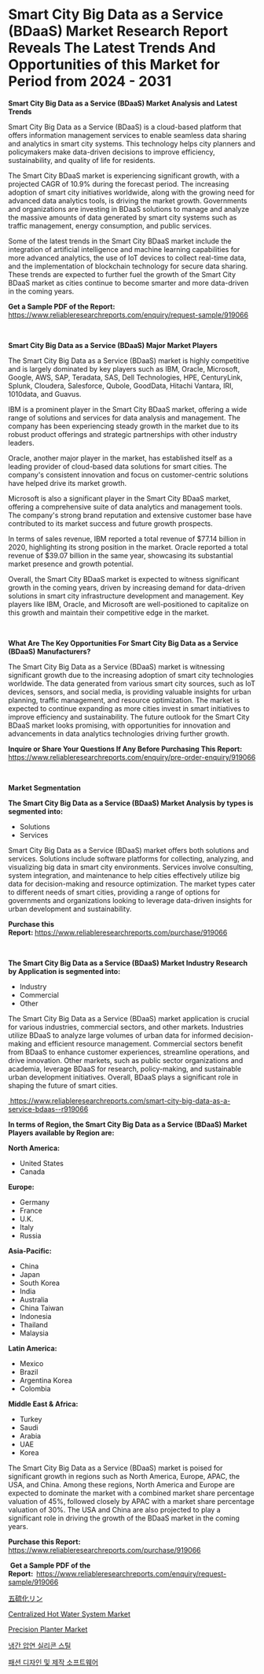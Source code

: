 <p><h1>Smart City Big Data as a Service (BDaaS) Market Research Report Reveals The Latest Trends And Opportunities of this Market for Period from 2024 - 2031</h1></p><p><strong>Smart City Big Data as a Service (BDaaS) Market Analysis and Latest Trends</strong></p>
<p><p>Smart City Big Data as a Service (BDaaS) is a cloud-based platform that offers information management services to enable seamless data sharing and analytics in smart city systems. This technology helps city planners and policymakers make data-driven decisions to improve efficiency, sustainability, and quality of life for residents.</p><p>The Smart City BDaaS market is experiencing significant growth, with a projected CAGR of 10.9% during the forecast period. The increasing adoption of smart city initiatives worldwide, along with the growing need for advanced data analytics tools, is driving the market growth. Governments and organizations are investing in BDaaS solutions to manage and analyze the massive amounts of data generated by smart city systems such as traffic management, energy consumption, and public services.</p><p>Some of the latest trends in the Smart City BDaaS market include the integration of artificial intelligence and machine learning capabilities for more advanced analytics, the use of IoT devices to collect real-time data, and the implementation of blockchain technology for secure data sharing. These trends are expected to further fuel the growth of the Smart City BDaaS market as cities continue to become smarter and more data-driven in the coming years.</p></p>
<p><strong>Get a Sample PDF of the Report:&nbsp;</strong> <a href="https://www.reliableresearchreports.com/enquiry/request-sample/919066">https://www.reliableresearchreports.com/enquiry/request-sample/919066</a></p>
<p>&nbsp;</p>
<p><strong>Smart City Big Data as a Service (BDaaS) Major Market Players</strong></p>
<p><p>The Smart City Big Data as a Service (BDaaS) market is highly competitive and is largely dominated by key players such as IBM, Oracle, Microsoft, Google, AWS, SAP, Teradata, SAS, Dell Technologies, HPE, CenturyLink, Splunk, Cloudera, Salesforce, Qubole, GoodData, Hitachi Vantara, IRI, 1010data, and Guavus.</p><p>IBM is a prominent player in the Smart City BDaaS market, offering a wide range of solutions and services for data analysis and management. The company has been experiencing steady growth in the market due to its robust product offerings and strategic partnerships with other industry leaders.</p><p>Oracle, another major player in the market, has established itself as a leading provider of cloud-based data solutions for smart cities. The company's consistent innovation and focus on customer-centric solutions have helped drive its market growth.</p><p>Microsoft is also a significant player in the Smart City BDaaS market, offering a comprehensive suite of data analytics and management tools. The company's strong brand reputation and extensive customer base have contributed to its market success and future growth prospects.</p><p>In terms of sales revenue, IBM reported a total revenue of $77.14 billion in 2020, highlighting its strong position in the market. Oracle reported a total revenue of $39.07 billion in the same year, showcasing its substantial market presence and growth potential.</p><p>Overall, the Smart City BDaaS market is expected to witness significant growth in the coming years, driven by increasing demand for data-driven solutions in smart city infrastructure development and management. Key players like IBM, Oracle, and Microsoft are well-positioned to capitalize on this growth and maintain their competitive edge in the market.</p></p>
<p>&nbsp;</p>
<p><strong>What Are The Key Opportunities For Smart City Big Data as a Service (BDaaS) Manufacturers?</strong></p>
<p><p>The Smart City Big Data as a Service (BDaaS) market is witnessing significant growth due to the increasing adoption of smart city technologies worldwide. The data generated from various smart city sources, such as IoT devices, sensors, and social media, is providing valuable insights for urban planning, traffic management, and resource optimization. The market is expected to continue expanding as more cities invest in smart initiatives to improve efficiency and sustainability. The future outlook for the Smart City BDaaS market looks promising, with opportunities for innovation and advancements in data analytics technologies driving further growth.</p></p>
<p><strong>Inquire or Share Your Questions If Any Before Purchasing This Report:</strong> <a href="https://www.reliableresearchreports.com/enquiry/pre-order-enquiry/919066">https://www.reliableresearchreports.com/enquiry/pre-order-enquiry/919066</a></p>
<p>&nbsp;</p>
<p><strong>Market Segmentation</strong></p>
<p><strong>The Smart City Big Data as a Service (BDaaS) Market Analysis by types is segmented into:</strong></p>
<p><ul><li>Solutions</li><li>Services</li></ul></p>
<p><p>Smart City Big Data as a Service (BDaaS) market offers both solutions and services. Solutions include software platforms for collecting, analyzing, and visualizing big data in smart city environments. Services involve consulting, system integration, and maintenance to help cities effectively utilize big data for decision-making and resource optimization. The market types cater to different needs of smart cities, providing a range of options for governments and organizations looking to leverage data-driven insights for urban development and sustainability.</p></p>
<p><strong>Purchase this Report:&nbsp;</strong><a href="https://www.reliableresearchreports.com/purchase/919066">https://www.reliableresearchreports.com/purchase/919066</a></p>
<p>&nbsp;</p>
<p><strong>The Smart City Big Data as a Service (BDaaS) Market Industry Research by Application is segmented into:</strong></p>
<p><ul><li>Industry</li><li>Commercial</li><li>Other</li></ul></p>
<p><p>The Smart City Big Data as a Service (BDaaS) market application is crucial for various industries, commercial sectors, and other markets. Industries utilize BDaaS to analyze large volumes of urban data for informed decision-making and efficient resource management. Commercial sectors benefit from BDaaS to enhance customer experiences, streamline operations, and drive innovation. Other markets, such as public sector organizations and academia, leverage BDaaS for research, policy-making, and sustainable urban development initiatives. Overall, BDaaS plays a significant role in shaping the future of smart cities.</p></p>
<p><a href="https://www.reliableresearchreports.com/smart-city-big-data-as-a-service-bdaas--r919066">&nbsp;https://www.reliableresearchreports.com/smart-city-big-data-as-a-service-bdaas--r919066</a></p>
<p><strong>In terms of Region, the Smart City Big Data as a Service (BDaaS) Market Players available by Region are:</strong></p>
<p>
    <p> <strong> North America: </strong>
        <ul>
            <li>United States</li>
            <li>Canada</li>
        </ul>
        </p> 
    <p> <strong> Europe: </strong>
        <ul>
            <li>Germany</li>
            <li>France</li>
            <li>U.K.</li>
            <li>Italy</li>
            <li>Russia</li>
        </ul>
        </p> 
    <p> <strong> Asia-Pacific: </strong>
        <ul>
            <li>China</li>
            <li>Japan</li>
            <li>South Korea</li>
            <li>India</li>
            <li>Australia</li>
            <li>China Taiwan</li>
            <li>Indonesia</li>
            <li>Thailand</li>
            <li>Malaysia</li>
        </ul>
        </p> 
    <p> <strong> Latin America: </strong>
        <ul>
            <li>Mexico</li>
            <li>Brazil</li>
            <li>Argentina Korea</li>
            <li>Colombia</li>
        </ul>
        </p> 
    <p> <strong> Middle East & Africa: </strong>
        <ul>
            <li>Turkey</li>
            <li>Saudi</li>
            <li>Arabia</li>
            <li>UAE</li>
            <li>Korea</li>
        </ul>
    </p>
    </p>
<p><p>The Smart City Big Data as a Service (BDaaS) market is poised for significant growth in regions such as North America, Europe, APAC, the USA, and China. Among these regions, North America and Europe are expected to dominate the market with a combined market share percentage valuation of 45%, followed closely by APAC with a market share percentage valuation of 30%. The USA and China are also projected to play a significant role in driving the growth of the BDaaS market in the coming years.</p></p>
<p><strong>Purchase this Report: </strong><a href="https://www.reliableresearchreports.com/purchase/919066">https://www.reliableresearchreports.com/purchase/919066</a></p>
<p>&nbsp;<strong>Get a Sample PDF of the Report:&nbsp;&nbsp;</strong><a href="https://www.reliableresearchreports.com/enquiry/request-sample/919066">https://www.reliableresearchreports.com/enquiry/request-sample/919066</a></p>
<p><strong></strong></p>
<p><p><a href="https://github.com/tubbs463/Market-Research-Report-List-1/blob/main/104155261152.md">五硫化リン</a></p><p><a href="https://www.linkedin.com/pulse/centralized-hot-water-system-market-exploring-share-trends-future-qlsef">Centralized Hot Water System Market</a></p><p><a href="https://www.linkedin.com/pulse/precision-planter-market-key-successful-business-strategy-forecast-hvrgf">Precision Planter Market</a></p><p><a href="https://medium.com/@karenburke2009/%EB%83%89%EA%B0%84-%EC%95%95%EC%97%B0-%EC%8B%A4%EB%A6%AC%EC%BD%98%EA%B0%95-%EC%8B%9C%EC%9E%A5-%EB%B6%84%EC%84%9D-%EA%B7%B8%EC%9D%98-cagr-%EC%8B%9C%EC%9E%A5-%EC%84%B8%EB%B6%84%ED%99%94-%EB%B0%8F-%EC%84%B8%EA%B3%84-%EC%82%B0%EC%97%85-%EA%B0%9C%EC%9A%94-6ed1a7d956f4">냉간 압연 실리콘 스틸</a></p><p><a href="https://medium.com/@adrainratke34/%ED%8C%A8%EC%85%98-%EB%94%94%EC%9E%90%EC%9D%B8-%EB%B0%8F-%EC%83%9D%EC%82%B0-%EC%86%8C%ED%94%84%ED%8A%B8%EC%9B%A8%EC%96%B4-%EC%8B%9C%EC%9E%A5%EC%9D%84-%EB%B6%84%EC%84%9D%ED%95%98%EA%B3%A0-%EC%A0%84%EC%84%B8%EA%B3%84-%EC%82%B0%EC%97%85-%EC%A0%84%EB%A7%9D%EA%B3%BC-%EC%98%88%EC%B8%A1-2024%EB%85%84%EB%B6%80%ED%84%B0-2031%EB%85%84%EA%B9%8C%EC%A7%80-b19f073d8fd1">패션 디자인 및 제작 소프트웨어</a></p></p>